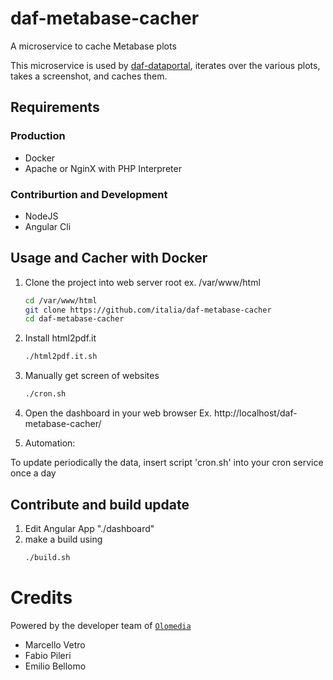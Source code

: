 # daf-metabase-cacher
A microservice to cache Metabase plots

This microservice is used by [daf-dataportal](https://github.com/italia/daf-dataportal),
iterates over the various plots, takes a screenshot, and caches them.

## Requirements

### Production

- Docker
- Apache or NginX with PHP Interpreter

### Contriburtion and Development

- NodeJS
- Angular Cli

## Usage and Cacher with Docker

1. Clone the project into web server root ex. /var/www/html
    ```bash
    cd /var/www/html
    git clone https://github.com/italia/daf-metabase-cacher
    cd daf-metabase-cacher
    ```
    
2. Install html2pdf.it
    ```bash
    ./html2pdf.it.sh
    ```
3. Manually get screen of websites
    ```bash
    ./cron.sh
    ```
4. Open the dashboard in your web browser Ex. http://localhost/daf-metabase-cacher/
5. Automation: 

To update periodically the data, insert script 'cron.sh' into your cron service once a day 

## Contribute and build update

1. Edit Angular App "./dashboard"
2. make a build using
    ```bash
    ./build.sh
    ```

# Credits

Powered by the developer team of [`Olomedia`](http://www.olomedia.com)
* Marcello Vetro
* Fabio Pileri
* Emilio Bellomo